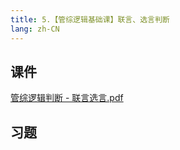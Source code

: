 ```yaml
---
title: 5.【管综逻辑基础课】联言、选言判断
lang: zh-CN
---
```



## 课件
[管综逻辑判断 - 联言选言.pdf](..%2F..%2Fpublic%2Flogic%2F1.%E9%80%BB%E8%BE%91-%E5%9F%BA%E7%A1%80%E7%9F%A5%E8%AF%86%2F5.%E3%80%90%E7%AE%A1%E7%BB%BC%E9%80%BB%E8%BE%91%E5%9F%BA%E7%A1%80%E8%AF%BE%E3%80%91%E8%81%94%E8%A8%80%E3%80%81%E9%80%89%E8%A8%80%E5%88%A4%E6%96%AD%2F%E7%AE%A1%E7%BB%BC%E9%80%BB%E8%BE%91%E5%88%A4%E6%96%AD%20-%20%E8%81%94%E8%A8%80%E9%80%89%E8%A8%80.pdf)

## 习题
```



```
